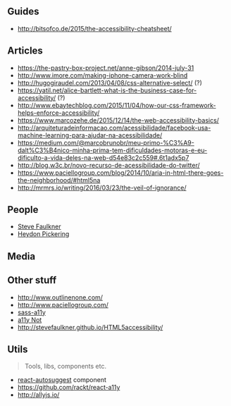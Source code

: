 ## Guides
- http://bitsofco.de/2015/the-accessibility-cheatsheet/

## Articles
- https://the-pastry-box-project.net/anne-gibson/2014-july-31
- http://www.imore.com/making-iphone-camera-work-blind
- http://hugogiraudel.com/2013/04/08/css-alternative-select/ (?)
- https://yatil.net/alice-bartlett-what-is-the-business-case-for-accessibility/ (?)
- http://www.ebaytechblog.com/2015/11/04/how-our-css-framework-helps-enforce-accessibility/
- https://www.marcozehe.de/2015/12/14/the-web-accessibility-basics/
- http://arquiteturadeinformacao.com/acessibilidade/facebook-usa-machine-learning-para-ajudar-na-acessibilidade/
- https://medium.com/@marcobrunobr/meu-primo-%C3%A9-dalt%C3%B4nico-minha-prima-tem-dificuldades-motoras-e-eu-dificulto-a-vida-deles-na-web-d54e83c2c559#.6t1adx5p7
- http://blog.w3c.br/novo-recurso-de-acessibilidade-do-twitter/
- https://www.paciellogroup.com/blog/2014/10/aria-in-html-there-goes-the-neighborhood/#html5na
- http://mrmrs.io/writing/2016/03/23/the-veil-of-ignorance/

## People
- [Steve Faulkner](https://github.com/stevefaulkner)
- [Heydon Pickering](http://www.heydonworks.com/)

## Media

## Other stuff
- http://www.outlinenone.com/
- http://www.paciellogroup.com/
- [sass-a11y](https://github.com/at-import/sass-a11y)
- [a11y Not](https://github.com/a11yNot/a11yNot.github.io)
- http://stevefaulkner.github.io/HTML5accessibility/

## Utils
> Tools, libs, components etc.

- [react-autosuggest](https://github.com/moroshko/react-autosuggest) component
- https://github.com/rackt/react-a11y
- http://allyjs.io/
